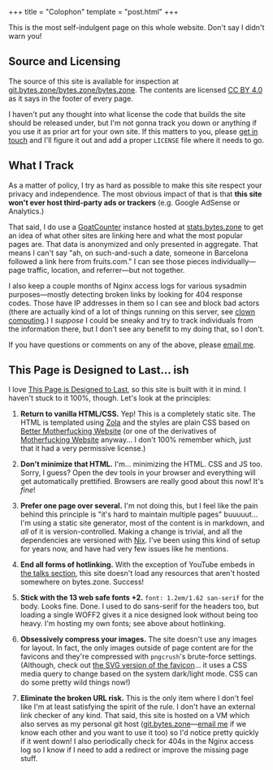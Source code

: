 +++
title = "Colophon"
template = "post.html"
+++

This is the most self-indulgent page on this whole website.
Don't say I didn't warn you!

## Source and Licensing

The source of this site is available for inspection at [git.bytes.zone/bytes.zone/bytes.zone](https://git.bytes.zone/bytes.zone/bytes.zone).
The contents are licensed [CC BY 4.0](https://creativecommons.org/licenses/by/4.0/) as it says in the footer of every page.

I haven't put any thought into what license the code that builds the site should be released under, but I'm not gonna track you down or anything if you use it as prior art for your own site.
If this matters to you, please [get in touch](mailto:brian@brianthicks.com) and I'll figure it out and add a proper `LICENSE` file where it needs to go.

## What I Track

As a matter of policy, I try as hard as possible to make this site respect your privacy and independence.
The most obvious impact of that is that **this site won't ever host third-party ads or trackers** (e.g. Google AdSense or Analytics.)

That said, I do use a [GoatCounter](https://www.goatcounter.com/) instance hosted at [stats.bytes.zone](https://stats.bytes.zone) to get an idea of what other sites are linking here and what the most popular pages are.
That data is anonymized and only presented in aggregate.
That means I can't say "ah, on such-and-such a date, someone in Barcelona followed a link here from fruits.com."
I can see those pieces individually—page traffic, location, and referrer—but not together.

I also keep a couple months of Nginx access logs for various sysadmin purposes—mostly detecting broken links by looking for 404 response codes.
Those have IP addresses in them so I can see and block bad actors (there are actually kind of a lot of things running on this server, see [clown computing](@/posts/clown-computing.md).)
I *suppose* I could be sneaky and try to track individuals from the information there, but I don't see any benefit to my doing that, so I don't.

If you have questions or comments on any of the above, please [email me](mailto:brian@brianthicks.com).

## This Page is Designed to Last... ish

I love [This Page is Designed to Last](https://jeffhuang.com/designed_to_last/), so this site is built with it in mind.
I haven't stuck to it 100%, though.
Let's look at the principles:

1. **Return to vanilla HTML/CSS.**
   Yep!
   This is a completely static site.
   The HTML is templated using [Zola](https://www.getzola.org/) and the styles are plain CSS based on [Better Motherfucking Website](http://bettermotherfuckingwebsite.com/) (or one of the derivatives of [Motherfucking Website](https://motherfuckingwebsite.com/) anyway... I don't 100% remember which, just that it had a very permissive license.)

2. **Don't minimize that HTML.**
   I'm... minimizing the HTML.
   CSS and JS too.
   Sorry, I guess?
   Open the dev tools in your browser and everything will get automatically prettified.
   Browsers are really good about this now!
   It's *fine*!

3. **Prefer one page over several.** 
   I'm not doing this, but I feel like the pain behind this principle is "it's hard to maintain multiple pages" buuuuut… I'm using a static site generator, most of the content is in markdown, and *all* of it is version-controlled.
   Making a change is trivial, and all the dependencies are versioned with [Nix](https://nixos.org/).
   I've been using this kind of setup for years now, and have had very few issues like he mentions.

4. **End all forms of hotlinking.**
   With the exception of YouTube embeds in [the talks section](@/talks/_index.md), this site doesn't load any resources that aren't hosted somewhere on bytes.zone.
   Success!

5. **Stick with the 13 web safe fonts +2.**
   `font: 1.2em/1.62 san-serif` for the body.
   Looks fine.
   Done.
   I used to do sans-serif for the headers too, but loading a single WOFF2 gives it a nice designed look without being too heavy.
   I'm hosting my own fonts; see above about hotlinking.

6. **Obsessively compress your images.**
   The site doesn't use any images for layout.
   In fact, the only images outside of page content are for the favicons and they're compressed with `pngcrush`'s brute-force settings.
   (Although, check out [the SVG version of the favicon](/icons/icon.svg)... it uses a CSS media query to change based on the system dark/light mode.
   CSS can do some pretty wild things now!)

7. **Eliminate the broken URL risk.**
   This is the only item where I don't feel like I'm at least satisfying the spirit of the rule.
   I don't have an external link checker of any kind.
   That said, this site is hosted on a VM which also serves as my personal git host ([git.bytes.zone](https://git.bytes.zone)—[email me](mailto:brian@brianthicks.com) if we know each other and you want to use it too) so I'd notice pretty quickly if it went down!
   I also periodically check for 404s in the Nginx access log so I know if I need to add a redirect or improve the missing page stuff.
